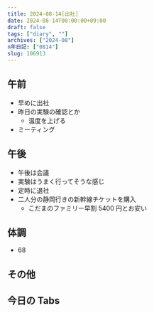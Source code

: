 ```yaml
---
title: 2024-08-14[出社]
date: 2024-08-14T00:00:00+09:00
draft: false
tags: ["diary", ""]
archives: ["2024-08"]
n年日記: ["0814"]
slug: 106913
---
```


## 午前

- 早めに出社
- 昨日の実験の確認とか
  - 温度を上げる
- ミーティング

## 午後

- 午後は会議
- 実験はうまく行ってそうな感じ
- 定時に退社
- 二人分の静岡行きの新幹線チケットを購入
  - こだまのファミリー早割 5400 円とお安い

## 体調

- 68

## その他

## 今日の Tabs

